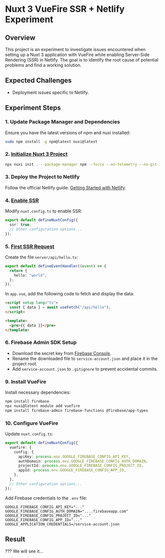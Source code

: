 # Nuxt 3 VueFire SSR + Netlify Experiment

## Overview

This project is an experiment to investigate issues encountered when setting up a Nuxt 3 application with VueFire while enabling Server-Side Rendering (SSR) in Netlify. The goal is to identify the root cause of potential problems and find a working solution.

## Expected Challenges

- Deployment issues specific to Netlify.

## Experiment Steps

### 1. Update Package Manager and Dependencies

Ensure you have the latest versions of npm and nuxi installed:

```bash
sudo npm install -g npm@latest nuxi@latest
```

### 2. [Initialize Nuxt 3 Project](https://github.com/Laboratorynotices/Netlify_VueFire_SSR/tree/f7b7472e5fce4fcfad22c4e1642aa0a157b7d09e)

```bash
npx nuxi init . --package-manager npm --force --no-telemetry --no-git-init
```

### 3. Deploy the Project to Netlify

Follow the official Netlify guide: [Getting Started with Netlify](https://docs.netlify.com/get-started/).

### 4. [Enable SSR](https://github.com/Laboratorynotices/Netlify_VueFire_SSR/tree/bff592c73e5c1bf9ab2f6ad4e048c7bf4ee46684)

Modify `nuxt.config.ts` to enable SSR:

```typescript
export default defineNuxtConfig({
  ssr: true,
  // Other configuration options...
});
```

### 5. [First SSR Request](https://github.com/Laboratorynotices/Netlify_VueFire_SSR/tree/421f00dac2c7eafcc5faf43a67e88f9d9c123419)

Create the file `server/api/hello.ts`:

```typescript
export default defineEventHandler((event) => {
  return {
    hello: "world",
  };
});
```

In `app.vue`, add the following code to fetch and display the data:

```html
<script setup lang="ts">
  const { data } = await useFetch("/api/hello");
</script>

<template>
  <pre>{{ data }}</pre>
</template>
```

### 6. Firebase Admin SDK Setup

- Download the secret key from [Firebase Console](https://console.firebase.google.com/).
- Rename the downloaded file to `service-account.json` and place it in the project root.
- Add `service-account.json` to `.gitignore` to prevent accidental commits.

### 9. Install VueFire

Install necessary dependencies:

```bash
npm install firebase
npx nuxi@latest module add vuefire
npm install firebase-admin firebase-functions @firebase/app-types
```

### 10. Configure VueFire

Update `nuxt.config.ts`:

```typescript
export default defineNuxtConfig({
  vuefire: {
    config: {
      apiKey: process.env.GOOGLE_FIREBASE_CONFIG_API_KEY,
      authDomain: process.env.GOOGLE_FIREBASE_CONFIG_AUTH_DOMAIN,
      projectId: process.env.GOOGLE_FIREBASE_CONFIG_PROJECT_ID,
      appId: process.env.GOOGLE_FIREBASE_CONFIG_APP_ID,
    },
  },
  // Other configuration options...
});
```

Add Firebase credentials to the `.env` file:

```
GOOGLE_FIREBASE_CONFIG_API_KEY="..."
GOOGLE_FIREBASE_CONFIG_AUTH_DOMAIN="....firebaseapp.com"
GOOGLE_FIREBASE_CONFIG_PROJECT_ID="..."
GOOGLE_FIREBASE_CONFIG_APP_ID="..."
GOOGLE_APPLICATION_CREDENTIALS=/service-account.json
```

## Result

??? We will see it...
